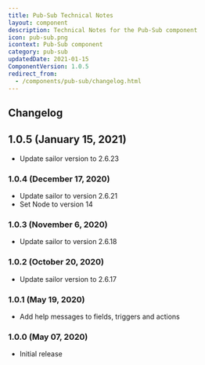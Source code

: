 ```yaml
---
title: Pub-Sub Technical Notes
layout: component
description: Technical Notes for the Pub-Sub component
icon: pub-sub.png
icontext: Pub-Sub component
category: pub-sub
updatedDate: 2021-01-15
ComponentVersion: 1.0.5
redirect_from:
  - /components/pub-sub/changelog.html
---
```


## Changelog

## 1.0.5 (January 15, 2021)

* Update sailor version to 2.6.23

### 1.0.4 (December 17, 2020)

* Update sailor to version 2.6.21
* Set Node to version 14

### 1.0.3 (November 6, 2020)

* Update sailor to version 2.6.18

### 1.0.2 (October 20, 2020)

* Update sailor version to 2.6.17

### 1.0.1 (May 19, 2020)

* Add help messages to fields, triggers and actions

### 1.0.0 (May 07, 2020)

* Initial release
